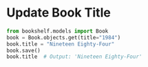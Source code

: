 # Update Book Title

```python
from bookshelf.models import Book
book = Book.objects.get(title="1984")
book.title = "Nineteen Eighty-Four"
book.save()
book.title  # Output: 'Nineteen Eighty-Four'
